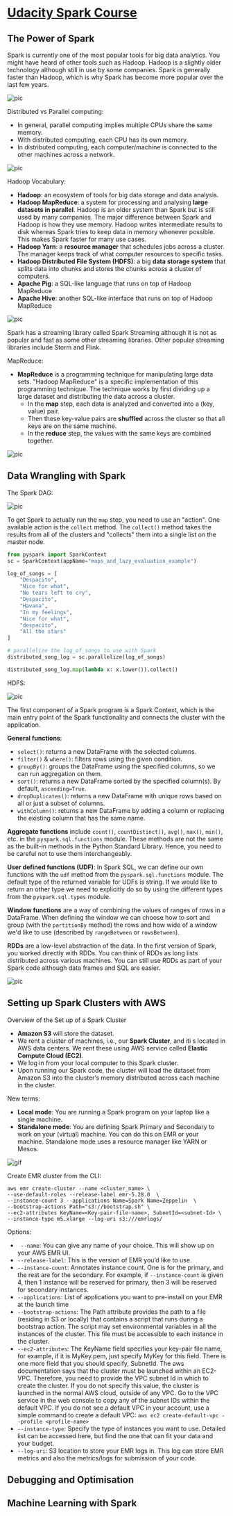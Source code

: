 # [Udacity Spark Course](https://www.udacity.com/course/learn-spark-at-udacity--ud2002)

## The Power of Spark
Spark is currently one of the most popular tools for big data analytics. You might have heard of other tools such as Hadoop. Hadoop is a slightly older technology although still in use by some companies. Spark is generally faster than Hadoop, which is why Spark has become more popular over the last few years.

![pic](images/key_ratios_review.png)

Distributed vs Parallel computing:
- In general, parallel computing implies multiple CPUs share the same memory.
- With distributed computing, each CPU has its own memory.
- In distributed computing, each computer/machine is connected to the other machines across a network.

![pic](images/distributed_vs_parallel.png)

Hadoop Vocabulary:
- **Hadoop**: an ecosystem of tools for big data storage and data analysis.
- **Hadoop MapReduce**: a system for processing and analysing **large datasets in parallel**. Hadoop is an older system than Spark but is still used by many companies. The major difference between Spark and Hadoop is how they use memory. Hadoop writes intermediate results to disk whereas Spark tries to keep data in memory whenever possible. This makes Spark faster for many use cases.
- **Hadoop Yarn**: a **resource manager** that schedules jobs across a cluster. The manager keeps track of what computer resources to specific tasks.
- **Hadoop Distributed File System (HDFS)**: a big **data storage system** that splits data into chunks and stores the chunks across a cluster of computers.
- **Apache Pig**: a SQL-like language that runs on top of Hadoop MapReduce
- **Apache Hive**: another SQL-like interface that runs on top of Hadoop MapReduce

![pic](images/hadoop_framework.png)

Spark has a streaming library called Spark Streaming although it is not as popular and fast as some other streaming libraries. Other popular streaming libraries include Storm and Flink.

MapReduce:
- **MapReduce** is a programming technique for manipulating large data sets. "Hadoop MapReduce" is a specific implementation of this programming technique. The technique works by first dividing up a large dataset and distributing the data across a cluster. 
    - In the **map** step, each data is analyzed and converted into a (key, value) pair. 
    - Then these key-value pairs are **shuffled** across the cluster so that all keys are on the same machine. 
    - In the **reduce** step, the values with the same keys are combined together.

![pic](images/mapreduce.png)

## Data Wrangling with Spark
The Spark DAG:

![pic](images/spark_dag.png)

To get Spark to actually run the `map` step, you need to use an "action". One available action is the `collect` method. The `collect()` method takes the results from all of the clusters and "collects" them into a single list on the master node.
```python
from pyspark import SparkContext
sc = SparkContext(appName="maps_and_lazy_evaluation_example")

log_of_songs = [
    "Despacito",
    "Nice for what",
    "No tears left to cry",
    "Despacito",
    "Havana",
    "In my feelings",
    "Nice for what",
    "despacito",
    "All the stars"
]

# parallelize the log_of_songs to use with Spark
distributed_song_log = sc.parallelize(log_of_songs)

distributed_song_log.map(lambda x: x.lower()).collect()
```

HDFS:

![pic](images/hdfs.png)

The first component of a Spark program is a Spark Context, which is the main entry point of the Spark functionality and connects the cluster with the application.

**General functions**:
- `select()`: returns a new DataFrame with the selected columns.
- `filter()` & `where()`: filters rows using the given condition.
- `groupBy()`: groups the DataFrame using the specified columns, so we can run aggregation on them.
- `sort()`: returns a new DataFrame sorted by the specified column(s). By default, `ascending=True`.
- `dropDuplicates()`: returns a new DataFrame with unique rows based on all or just a subset of columns.
- `withColumn()`: returns a new DataFrame by adding a column or replacing the existing column that has the same name.

**Aggregate functions** include `count()`, `countDistinct()`, `avg()`, `max()`, `min()`, etc. in the `pyspark.sql.functions` module. These methods are not the same as the built-in methods in the Python Standard Library. Hence, you need to be careful not to use them interchangeably.

**User defined functions (UDF)**: In Spark SQL, we can define our own functions with the `udf` method from the `pyspark.sql.functions` module. The default type of the returned variable for UDFs is string. If we would like to return an other type we need to explicitly do so by using the different types from the `pyspark.sql.types` module.

**Window functions** are a way of combining the values of ranges of rows in a DataFrame. When defining the window we can choose how to sort and group (with the `partitionBy` method) the rows and how wide of a window we'd like to use (described by `rangeBetween` or `rowsBetween`). 

**RDDs** are a low-level abstraction of the data. In the first version of Spark, you worked directly with RDDs. You can think of RDDs as long lists distributed across various machines. You can still use RDDs as part of your Spark code although data frames and SQL are easier. 

![pic](images/query_optimizer.png)

## Setting up Spark Clusters with AWS
Overview of the Set up of a Spark Cluster
- **Amazon S3** will store the dataset.
- We rent a cluster of machines, i.e., our **Spark Cluster**, and iti s located in AWS data centers. We rent these using AWS service called **Elastic Compute Cloud (EC2)**.
- We log in from your local computer to this Spark cluster.
- Upon running our Spark code, the cluster will load the dataset from Amazon S3 into the cluster’s memory distributed across each machine in the cluster.

New terms:
- **Local mode**: You are running a Spark program on your laptop like a single machine.
- **Standalone mode**: You are defining Spark Primary and Secondary to work on your (virtual) machine. You can do this on EMR or your machine. Standalone mode uses a resource manager like YARN or Mesos.

![gif](images/spark_cluster.gif)

Create EMR cluster from the CLI:
```cli
aws emr create-cluster --name <cluster_name> \
--use-default-roles --release-label emr-5.28.0  \
--instance-count 3 --applications Name=Spark Name=Zeppelin  \
--bootstrap-actions Path="s3://bootstrap.sh" \
--ec2-attributes KeyName=<Key-pair-file-name>, SubnetId=<subnet-Id> \
--instance-type m5.xlarge --log-uri s3:///emrlogs/
```

Options: 
- ` --name`: You can give any name of your choice. This will show up on your AWS EMR UI.
- `--release-label`: This is the version of EMR you’d like to use.
- `--instance-count`: Annotates instance count. One is for the primary, and the rest are for the secondary. For example, if `--instance-count` is given 4, then 1 instance will be reserved for primary, then 3 will be reserved for secondary instances.
- `--applications`: List of applications you want to pre-install on your EMR at the launch time
- `--bootstrap-actions`: The Path attribute provides the path to a file (residing in S3 or locally) that contains a script that runs during a bootstrap action. The script may set environmental variables in all the instances of the cluster. This file must be accessible to each instance in the cluster.
- `--ec2-attributes`: The KeyName field specifies your key-pair file name, for example, if it is MyKey.pem, just specify MyKey for this field. There is one more field that you should specify, SubnetId. The aws documentation says that the cluster must be launched within an EC2-VPC. Therefore, you need to provide the VPC subnet Id in which to create the cluster. If you do not specify this value, the cluster is launched in the normal AWS cloud, outside of any VPC. Go to the VPC service in the web console to copy any of the subnet IDs within the default VPC. If you do not see a default VPC in your account, use a simple command to create a default VPC: `aws ec2 create-default-vpc --profile <profile-name>`
- `--instance-type`: Specify the type of instances you want to use. Detailed list can be accessed here, but find the one that can fit your data and your budget.
- `--log-uri`: S3 location to store your EMR logs in. This log can store EMR metrics and also the metrics/logs for submission of your code.



## Debugging and Optimisation
## Machine Learning with Spark